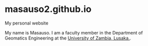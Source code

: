 # masauso2.github.io
My personal website

My name is Masauso. I am a faculty member in the Department of Geomatics Engineering at the [University of Zambia, Lusaka.](https://unza.zm). 
